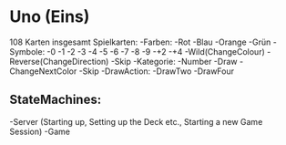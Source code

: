 # Uno (Eins)

108 Karten insgesamt
Spielkarten:
-Farben:
    -Rot
    -Blau
    -Orange
    -Grün
-Symbole:
    -0
    -1
    -2
    -3
    -4
    -5
    -6
    -7
    -8
    -9
    -+2
    -+4
    -Wild(ChangeColour)
    -Reverse(ChangeDirection)
    -Skip
-Kategorie:
    -Number
    -Draw
    -ChangeNextColor
    -Skip
-DrawAction:
    -DrawTwo
    -DrawFour

## StateMachines:
-Server (Starting up, Setting up the Deck etc., Starting a new Game Session)
-Game
